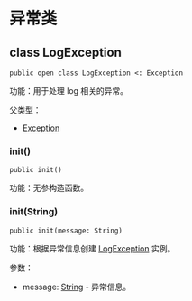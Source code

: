# 异常类

## class LogException

```cangjie
public open class LogException <: Exception
```

功能：用于处理 log 相关的异常。

父类型：

- [Exception](../../../std/core/core_package_api/core_package_exceptions.md#class-exception)

### init()

```cangjie
public init()
```

功能：无参构造函数。

### init(String)

```cangjie
public init(message: String)
```

功能：根据异常信息创建 [LogException](log_package_exceptions.md#class-logexception) 实例。

参数：

- message: [String](../../../std/core/core_package_api/core_package_structs.md#struct-string) - 异常信息。
